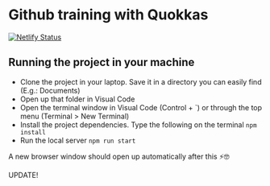 # Github training with Quokkas

[![Netlify Status](https://api.netlify.com/api/v1/badges/03f42ba2-fb71-4efa-9986-ebae9f5d1f17/deploy-status)](https://app.netlify.com/sites/quokka/deploys)

## Running the project in your machine
  
- Clone the project in your laptop. Save it in a directory you can easily find (E.g.: Documents)
- Open up that folder in Visual Code
- Open the terminal window in Visual Code (Control + `) or through the top menu (Terminal > New Terminal)
- Install the project dependencies. Type the following on the terminal `npm install`
- Run the local server `npm run start`
  
A new browser window should open up automatically after this ⚡️🤓

UPDATE!